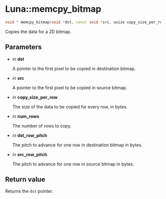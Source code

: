 # Luna::memcpy_bitmap

```c++
void * memcpy_bitmap(void *dst, const void *src, usize copy_size_per_row, usize num_rows, usize dst_row_pitch, usize src_row_pitch)
```

Copies the data for a 2D bitmap. 



## Parameters
* *in* **dst**

    A pointer to the first pixel to be copied in destination bitmap. 

* *in* **src**

    A pointer to the first pixel to be copied in source bitmap. 

* *in* **copy_size_per_row**

    The size of the data to be copied for every row, in bytes. 

* *in* **num_rows**

    The number of rows to copy. 

* *in* **dst_row_pitch**

    The pitch to advance for one row in destination bitmap in bytes. 

* *in* **src_row_pitch**

    The pitch to advance for one row in source bitmap in bytes. 

## Return value
Returns the `dst` pointer. 


